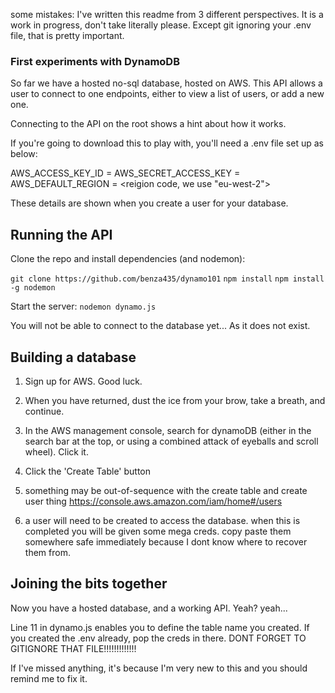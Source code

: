 some mistakes:
I've written this readme from 3 different perspectives. It is a work in progress, don't take literally please.
Except git ignoring your .env file, that is pretty important.

### First experiments with DynamoDB

So far we have a hosted no-sql database, hosted on AWS.
This API allows a user to connect to one endpoints, either to view a list of users, or add a new one.

Connecting to the API on the root shows a hint about how it works.

If you're going to download this to play with, you'll need a .env file set up as below:

AWS_ACCESS_KEY_ID = <your access key>
AWS_SECRET_ACCESS_KEY = <your secret access key>
AWS_DEFAULT_REGION = <reigion code, we use "eu-west-2">

These details are shown when you create a user for your database.

## Running the API

Clone the repo and install dependencies (and nodemon):

`git clone https://github.com/benza435/dynamo101`
`npm install`
`npm install -g nodemon`

Start the server:
`nodemon dynamo.js`

You will not be able to connect to the database yet...
As it does not exist.

## Building a database

1. Sign up for AWS. Good luck.

2. When you have returned, dust the ice from your brow, take a breath, and continue.

3. In the AWS management console, search for dynamoDB (either in the search bar at the top, or using a combined attack of eyeballs and scroll wheel). Click it.

4. Click the 'Create Table' button

5. something may be out-of-sequence with the create table and create user thing
   https://console.aws.amazon.com/iam/home#/users

6. a user will need to be created to access the database. when this is completed you will be given some mega creds. copy paste them somewhere safe immediately because I dont know where to recover them from.

## Joining the bits together

Now you have a hosted database, and a working API. Yeah? yeah...

Line 11 in dynamo.js enables you to define the table name you created.
If you created the .env already, pop the creds in there. DONT FORGET TO GITIGNORE THAT FILE!!!!!!!!!!!!!

If I've missed anything, it's because I'm very new to this and you should remind me to fix it.
